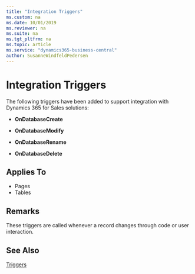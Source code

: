 ```yaml
---
title: "Integration Triggers"
ms.custom: na
ms.date: 10/01/2019
ms.reviewer: na
ms.suite: na
ms.tgt_pltfrm: na
ms.topic: article
ms.service: "dynamics365-business-central"
author: SusanneWindfeldPedersen
---
```


# Integration Triggers
The following triggers have been added to support integration with Dynamics 365 for Sales solutions:  

- **OnDatabaseCreate**  

- **OnDatabaseModify**  

- **OnDatabaseRename**  

- **OnDatabaseDelete**  

## Applies To  
- Pages  
- Tables  

## Remarks  
These triggers are called whenever a record changes through code or user interaction.  

## See Also  
 [Triggers](devenv-triggers.md)  
